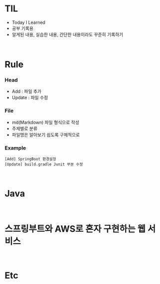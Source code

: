 # TIL

- Today I Learned
- 공부 기록용
- 알게된 내용, 실습한 내용, 간단한 내용이라도 꾸준히 기록하기

<br>

# Rule

### Head

- Add : 파일 추가
- Update : 파일 수정


### File

- md(Markdown) 파일 형식으로 작성
- 주제별로 분류
- 파일명은 알아보기 쉽도록 구체적으로


### Example

    [Add] SpringBoot 환경설정
    [Update] build.gradle Junit 부분 수정

<br>



# Java

<br>

# 스프링부트와 AWS로 혼자 구현하는 웹 서비스

<br>

# Etc

<br>

